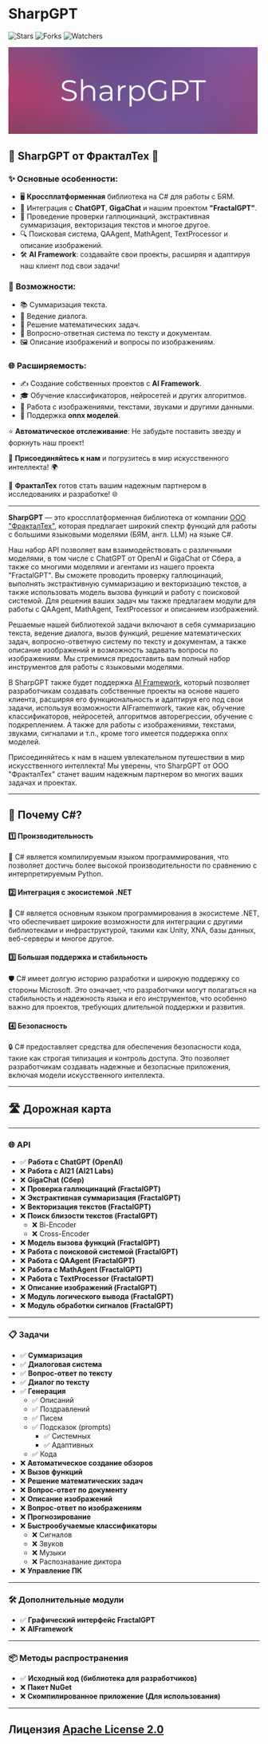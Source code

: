 # SharpGPT
![Stars](https://img.shields.io/github/stars/FractalGPT/SharpGPT?style=flat-square)
![Forks](https://img.shields.io/github/forks/FractalGPT/SharpGPT?style=flat-square)
![Watchers](https://img.shields.io/github/watchers/FractalGPT/SharpGPT?style=flat-square)


<img src="https://github.com/FractalGPT/SharpGPT/blob/main/IMG/logo.png?raw=true" width=500 />

## 🚀 **SharpGPT от ФракталТех** 🚀

### ✨ **Основные особенности**:
- 🖥️ **Кроссплатформенная** библиотека на C# для работы с БЯМ.
- 🤖 Интеграция с **ChatGPT**, **GigaChat** и нашим проектом **"FractalGPT"**.
- 📝 Проведение проверки галлюцинаций, экстрактивная суммаризация, векторизация текстов и многое другое.
- 🔍 Поисковая система, QAAgent, MathAgent, TextProcessor и описание изображений.
- 🛠️ **AI Framework**: создавайте свои проекты, расширяя и адаптируя наш клиент под свои задачи!

### 🔗 **Возможности**:
- 📚 Суммаризация текста.
- 💬 Ведение диалога.
- 🧮 Решение математических задач.
- 📄 Вопросно-ответная система по тексту и документам.
- 🖼️ Описание изображений и вопросы по изображениям.

### 🌐 **Расширяемость**:
- ✍️ Создание собственных проектов с **AI Framework**.
- 🎓 Обучение классификаторов, нейросетей и других алгоритмов.
- 🎨 Работа с изображениями, текстами, звуками и другими данными.
- 🔄 Поддержка **onnx моделей**.

⭐️ **Автоматическое отслеживание**: Не забудьте поставить звезду и форкнуть наш проект!

🔗 **Присоединяйтесь к нам** и погрузитесь в мир искусственного интеллекта! 🌍

🤝 **ФракталТех** готов стать вашим надежным партнером в исследованиях и разработке! 🌐

----

**SharpGPT** — это кроссплатформенная библиотека от компании [ООО "ФракталТех"](https://fractaltech.ru/), которая предлагает широкий спектр функций для работы с большими языковыми моделями (БЯМ, англ. LLM) на языке C#.

Наш набор API позволяет вам взаимодействовать с различными моделями, в том числе с ChatGPT от OpenAI и GigaChat от Сбера, а также со многими моделями и агентами из нашего проекта "FractalGPT". Вы сможете проводить проверку галлюцинаций, выполнять экстрактивную суммаризацию и векторизацию текстов, а также использовать модель вызова функций и работу с поисковой системой. Для решения ваших задач мы также предлагаем модули для работы с QAAgent, MathAgent, TextProcessor и описанием изображений.

Решаемые нашей библиотекой задачи включают в себя суммаризацию текста, ведение диалога, вызов функций, решение математических задач, вопросно-ответную систему по тексту и документам, а также описание изображений и возможность задавать вопросы по изображениям. Мы стремимся предоставить вам полный набор инструментов для работы с языковыми моделями.

В SharpGPT также будет поддержка [AI Framework](https://github.com/AIFramework/AIFrameworkOpen), который позволяет разработчикам создавать собственные проекты на основе нашего клиента, расширяя его функциональность и адаптируя его под свои задачи, используя возможности AIFramemwork, такие как, обучение классификаторов, нейросетей, алгоритмов авторегрессии, обучение с подкреплением. А также для работы с изображениями, текстами, звуками, сигналами и т.п., кроме того имеется поддержка onnx моделей.

Присоединяйтесь к нам в нашем увлекательном путешествии в мир искусственного интеллекта! Мы уверены, что SharpGPT от ООО "ФракталТех" станет вашим надежным партнером во многих ваших задачах и проектах. 

---

## 🌟 Почему C#?



#### 1️⃣ **Производительность**
🚀 C# является компилируемым языком программирования, что позволяет достичь более высокой производительности по сравнению с интерпретируемым Python.


#### 2️⃣ **Интеграция с экосистемой .NET**
🔗 C# является основным языком программирования в экосистеме .NET, что обеспечивает широкие возможности для интеграции с другими библиотеками и инфраструктурой, такими как Unity, XNA, базы данных, веб-серверы и многое другое.


#### 3️⃣ **Большая поддержка и стабильность**
🛡️ C# имеет долгую историю разработки и широкую поддержку со стороны Microsoft. Это означает, что разработчики могут полагаться на стабильность и надежность языка и его инструментов, что особенно важно для проектов, требующих длительной поддержки и развития.



#### 4️⃣ **Безопасность**
🔒 C# предоставляет средства для обеспечения безопасности кода, такие как строгая типизация и контроль доступа. Это позволяет разработчикам создавать надежные и безопасные приложения, включая модели искусственного интеллекта.


---


## 🛣️ **Дорожная карта**

---

### 🌐 **API**

- ✅ **Работа с ChatGPT (OpenAI)**  
- ❌ **Работа с AI21 (AI21 Labs)**  
- ❌ **GigaChat (Сбер)**  
- ❌ **Проверка галлюцинаций (FractalGPT)**  
- ❌ **Экстрактивная суммаризация (FractalGPT)**  
- ❌ **Векторизация текстов (FractalGPT)**  
- ❌ **Поиск близости текстов (FractalGPT)**  
   - ❌ Bi-Encoder  
   - ❌ Cross-Encoder  
- ❌ **Модель вызова функций (FractalGPT)**  
- ❌ **Работа с поисковой системой (FractalGPT)**  
- ❌ **Работа с QAAgent (FractalGPT)**  
- ❌ **Работа с MathAgent (FractalGPT)**  
- ❌ **Работа с TextProcessor (FractalGPT)**  
- ❌ **Описание изображений (FractalGPT)**  
- ❌ **Модуль логического вывода (FractalGPT)**  
- ❌ **Модуль обработки сигналов (FractalGPT)**  

---

### 📋 **Задачи**

- ✅ **Суммаризация**  
- ✅ **Диалоговая система**  
- ✅ **Вопрос-ответ по тексту**  
- ✅ **Диалог по тексту**  
- ✅ **Генерация**  
    - ✅ Описаний  
    - ✅ Поздравлений  
    - ✅ Писем  
    - ✅ Подсказок (prompts)
      - ✅ Системных
      - ✅ Адаптивных  
    - ✅ Кода  
- ❌ **Автоматическое создание обзоров**  
- ❌ **Вызов функций**  
- ❌ **Решение математических задач**  
- ❌ **Вопрос-ответ по документу**  
- ❌ **Описание изображений**  
- ❌ **Вопрос-ответ по изображениям**  
- ❌ **Прогнозирование**  
- ❌ **Быстрообучаемые классификаторы**  
    - ❌ Cигналов  
    - ❌ Звуков  
    - ❌ Музыки  
    - ❌ Распознавание диктора
- ❌ **Управление ПК**  

---

### 🛠️ **Дополнительные модули**

- ✅ **Графический интерфейс FractalGPT**  
- ❌ **AIFramework**  

---

### 📦 **Методы распространения**

- ✅ **Исходный код (библиотека для разработчиков)**
- ❌ **Пакет NuGet**
- ❌ **Скомпилированное приложение (Для использования)** 


----

## Лицензия [Apache License 2.0](https://github.com/FractalGPT/SharpGPT/blob/main/LICENSE)
